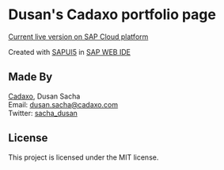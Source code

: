 # Dusan's Cadaxo portfolio page

[Current live version on SAP Cloud platform](https://objectpagedusan-a17cc5c5c.dispatcher.hana.ondemand.com/index.html?hc_reset)

Created with [SAPUI5](https://sapui5.hana.ondemand.com) in [SAP WEB IDE](https://www.sap.com/developer/topics/sap-webide.html)

## Made By
[Cadaxo](http://www.cadaxo.com/), Dusan Sacha  
Email: dusan.sacha@cadaxo.com  
Twitter: [sacha_dusan](http://twitter.com/sacha_dusan)

## License
This project is licensed under the MIT license.

